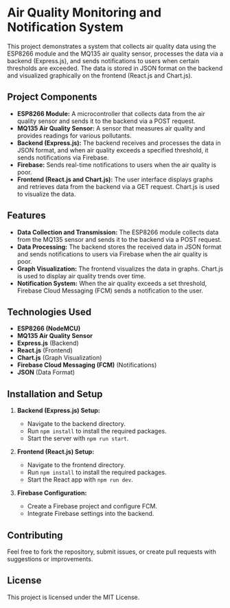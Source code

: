 # Air Quality Monitoring and Notification System

This project demonstrates a system that collects air quality data using the ESP8266 module and the MQ135 air quality sensor, processes the data via a backend (Express.js), and sends notifications to users when certain thresholds are exceeded. The data is stored in JSON format on the backend and visualized graphically on the frontend (React.js and Chart.js).

## Project Components

- **ESP8266 Module:** A microcontroller that collects data from the air quality sensor and sends it to the backend via a POST request.
- **MQ135 Air Quality Sensor:** A sensor that measures air quality and provides readings for various pollutants.
- **Backend (Express.js):** The backend receives and processes the data in JSON format, and when air quality exceeds a specified threshold, it sends notifications via Firebase.
- **Firebase:** Sends real-time notifications to users when the air quality is poor.
- **Frontend (React.js and Chart.js):** The user interface displays graphs and retrieves data from the backend via a GET request. Chart.js is used to visualize the data.

## Features

- **Data Collection and Transmission:** The ESP8266 module collects data from the MQ135 sensor and sends it to the backend via a POST request.
- **Data Processing:** The backend stores the received data in JSON format and sends notifications to users via Firebase when the air quality is poor.
- **Graph Visualization:** The frontend visualizes the data in graphs. Chart.js is used to display air quality trends over time.
- **Notification System:** When the air quality exceeds a set threshold, Firebase Cloud Messaging (FCM) sends a notification to the user.

## Technologies Used

- **ESP8266 (NodeMCU)**
- **MQ135 Air Quality Sensor**
- **Express.js** (Backend)
- **React.js** (Frontend)
- **Chart.js** (Graph Visualization)
- **Firebase Cloud Messaging (FCM)** (Notifications)
- **JSON** (Data Format)

## Installation and Setup

1. **Backend (Express.js) Setup:**
   - Navigate to the backend directory.
   - Run `npm install` to install the required packages.
   - Start the server with `npm run start`.

2. **Frontend (React.js) Setup:**
   - Navigate to the frontend directory.
   - Run `npm install` to install the required packages.
   - Start the React app with `npm run dev`.

3. **Firebase Configuration:**
   - Create a Firebase project and configure FCM.
   - Integrate Firebase settings into the backend.

## Contributing

Feel free to fork the repository, submit issues, or create pull requests with suggestions or improvements.

## License

This project is licensed under the MIT License.
